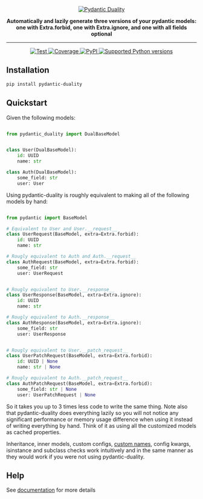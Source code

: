 <p align="center">
  <a href="https://zmievsa.github.io/pydantic-duality/"><img src="https://raw.githubusercontent.com/zmievsa/pydantic-duality/main/docs/_media/logo_with_text.svg" alt="Pydantic Duality"></a>
</p>
<p align="center">
  <b>Automatically and lazily generate three versions of your pydantic models: one with Extra.forbid, one with Extra.ignore, and one with all fields optional</b>
</p>

---

<p align="center">
<a href="https://github.com/zmievsa/pydantic-duality/actions?query=workflow%3ATests+event%3Apush+branch%3Amain" target="_blank">
    <img src="https://github.com/zmievsa/pydantic-duality/actions/workflows/test.yaml/badge.svg?branch=main&event=push" alt="Test">
</a>
<a href="https://codecov.io/gh/zmievsa/pydantic-duality" target="_blank">
    <img src="https://img.shields.io/codecov/c/github/zmievsa/pydantic-duality?color=%2334D058" alt="Coverage">
</a>
<a href="https://pypi.org/project/pydantic-duality/" target="_blank">
    <img alt="PyPI" src="https://img.shields.io/pypi/v/pydantic-duality?color=%2334D058&label=pypi%20package" alt="Package version">
</a>
<a href="https://pypi.org/project/pydantic-duality/" target="_blank">
    <img src="https://img.shields.io/pypi/pyversions/pydantic-duality?color=%2334D058" alt="Supported Python versions">
</a>
</p>

## Installation

```bash
pip install pydantic-duality
```

## Quickstart

Given the following models:

```python

from pydantic_duality import DualBaseModel


class User(DualBaseModel):
    id: UUID
    name: str

class Auth(DualBaseModel):
    some_field: str
    user: User
```

Using pydantic-duality is roughly equivalent to making all of the following models by hand:

```python

from pydantic import BaseModel

# Equivalent to User and User.__request__
class UserRequest(BaseModel, extra=Extra.forbid):
    id: UUID
    name: str

# Rougly equivalent to Auth and Auth.__request__
class AuthRequest(BaseModel, extra=Extra.forbid):
    some_field: str
    user: UserRequest


# Rougly equivalent to User.__response__
class UserResponse(BaseModel, extra=Extra.ignore):
    id: UUID
    name: str

# Rougly equivalent to Auth.__response__
class AuthResponse(BaseModel, extra=Extra.ignore):
    some_field: str
    user: UserResponse


# Rougly equivalent to User.__patch_request__
class UserPatchRequest(BaseModel, extra=Extra.forbid):
    id: UUID | None
    name: str | None

# Rougly equivalent to Auth.__patch_request__
class AuthPatchRequest(BaseModel, extra=Extra.forbid):
    some_field: str | None
    user: UserPatchRequest | None

```

So it takes you up to 3 times less code to write the same thing. Note also that pydantic-duality does everything lazily so you will not notice any significant performance or memory usage difference when using it instead of writing everything by hand. Think of it as using all the customized models as cached properties.

Inheritance, inner models, custom configs, [custom names](https://zmievsa.github.io/pydantic-duality/#/?id=customizing-schema-names), config kwargs, isinstance and subclass checks work intuitively and in the same manner as they would work if you were not using pydantic-duality.

## Help

See [documentation](https://zmievsa.github.io/pydantic-duality/#/) for more details

